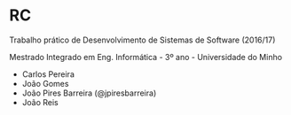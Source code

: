 RC
==

Trabalho prático de Desenvolvimento de Sistemas de Software (2016/17)

Mestrado Integrado em Eng. Informática - 3º ano - Universidade do Minho

* Carlos Pereira
* João Gomes
* João Pires Barreira (@jpiresbarreira)
* João Reis
